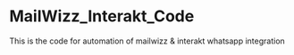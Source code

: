 # MailWizz_Interakt_Code
This is the code for automation of mailwizz &amp; interakt whatsapp integration
